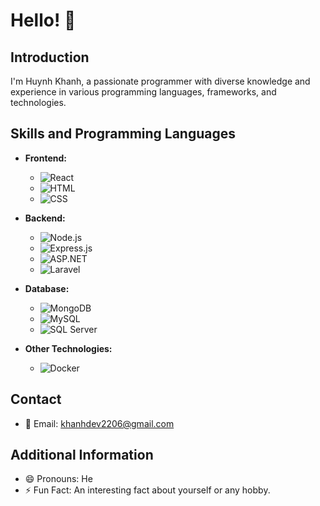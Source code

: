 # Hello! 👋

## Introduction

I'm Huynh Khanh, a passionate programmer with diverse knowledge and experience in various programming languages, frameworks, and technologies.

## Skills and Programming Languages

- **Frontend:**
  - ![React](https://img.shields.io/badge/React-61DAFB?style=for-the-badge&logo=react&logoColor=white)
  - ![HTML](https://img.shields.io/badge/HTML-E34F26?style=for-the-badge&logo=html5&logoColor=white)
  - ![CSS](https://img.shields.io/badge/CSS-1572B6?style=for-the-badge&logo=css3&logoColor=white)

- **Backend:**
  - ![Node.js](https://img.shields.io/badge/Node.js-43853D?style=for-the-badge&logo=node.js&logoColor=white)
  - ![Express.js](https://img.shields.io/badge/Express.js-000000?style=for-the-badge&logo=express&logoColor=white)
  - ![ASP.NET](https://img.shields.io/badge/ASP.NET-512BD4?style=for-the-badge&logo=.net&logoColor=white)
  - ![Laravel](https://img.shields.io/badge/Laravel-FF2D20?style=for-the-badge&logo=laravel&logoColor=white)

- **Database:**
  - ![MongoDB](https://img.shields.io/badge/MongoDB-47A248?style=for-the-badge&logo=mongodb&logoColor=white)
  - ![MySQL](https://img.shields.io/badge/MySQL-4479A1?style=for-the-badge&logo=mysql&logoColor=white)
  - ![SQL Server](https://img.shields.io/badge/SQL_Server-CC2927?style=for-the-badge&logo=microsoft-sql-server&logoColor=white)

- **Other Technologies:**
  - ![Docker](https://img.shields.io/badge/Docker-2496ED?style=for-the-badge&logo=docker&logoColor=white)

## Contact

- 📧 Email: khanhdev2206@gmail.com

## Additional Information

- 😄 Pronouns: He
- ⚡ Fun Fact: An interesting fact about yourself or any hobby.
